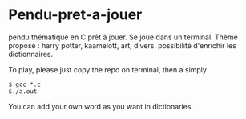 # Pendu-pret-a-jouer
pendu thématique en C prêt à jouer. Se joue dans un terminal. Thème proposé : harry potter, kaamelott, art, divers. possibilité d'enrichir les dictionnaires.

To play, please just copy the repo on terminal, then a simply
```
$ gcc *.c
$./a.out
```

You can add your own word as you want in dictionaries.
